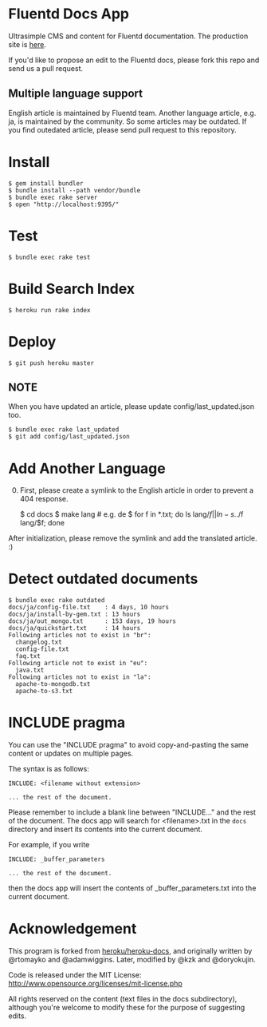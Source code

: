 # Fluentd Docs App

Ultrasimple CMS and content for Fluentd documentation. The production site is [here](http://docs.fluentd.org/).

If you'd like to propose an edit to the Fluentd docs, please fork this repo and send us a pull request.

## Multiple language support

English article is maintained by Fluentd team.
Another language article, e.g. ja, is maintained by the community.
So some articles may be outdated.
If you find outedated article, please send pull request to this repository.

# Install

    $ gem install bundler
    $ bundle install --path vendor/bundle
    $ bundle exec rake server
    $ open "http://localhost:9395/"

# Test

    $ bundle exec rake test 

# Build Search Index

    $ heroku run rake index

# Deploy

    $ git push heroku master

## NOTE

When you have updated an article, please update config/last_updated.json too.

    $ bundle exec rake last_updated
    $ git add config/last_updated.json

# Add Another Language

0. First, please create a symlink to the English article in order to prevent a 404 response.

    $ cd docs
    $ make lang # e.g. de
    $ for f in *.txt; do ls lang/$f || ln -s ../$f lang/$f; done

After initialization, please remove the symlink and add the translated article. :)

# Detect outdated documents

    $ bundle exec rake outdated
    docs/ja/config-file.txt    : 4 days, 10 hours
    docs/ja/install-by-gem.txt : 13 hours
    docs/ja/out_mongo.txt      : 153 days, 19 hours
    docs/ja/quickstart.txt     : 14 hours
    Following articles not to exist in "br":
      changelog.txt
      config-file.txt
      faq.txt
    Following article not to exist in "eu":
      java.txt
    Following articles not to exist in "la":
      apache-to-mongodb.txt
      apache-to-s3.txt

# INCLUDE pragma

You can use the "INCLUDE pragma" to avoid copy-and-pasting the same content or updates on multiple pages.

The syntax is as follows:

    INCLUDE: <filename without extension>
    
    ... the rest of the document.

Please remember to include a blank line between "INCLUDE..." and the rest of the document. 
The docs app will search for \<filename\>.txt in the `docs` directory and insert its contents into the current document.

For example, if you write

    INCLUDE: _buffer_parameters

    ... the rest of the document.

then the docs app will insert the contents of \_buffer\_parameters.txt into the current document.

# Acknowledgement

This program is forked from [heroku/heroku-docs](http://github.com/heroku/heroku-docs), and originally written by @rtomayko and @adamwiggins. Later, modified by @kzk and @doryokujin.

Code is released under the MIT License: http://www.opensource.org/licenses/mit-license.php

All rights reserved on the content (text files in the docs subdirectory), although you're welcome to modify these for the purpose of suggesting edits.
